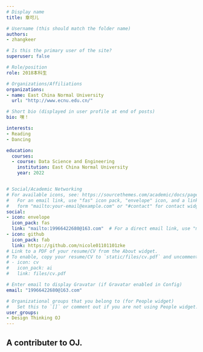 ```yaml
---
# Display name
title: 章可儿

# Username (this should match the folder name)
authors:
- zhangkeer

# Is this the primary user of the site?
superuser: false

# Role/position
role: 2018本科生

# Organizations/Affiliations
organizations:
- name: East China Normal University
  url: "http://www.ecnu.edu.cn/"

# Short bio (displayed in user profile at end of posts)
bio: 嘿！

interests:
- Reading
- Dancing

education:
  courses:
  - course: Data Science and Engineering
    institution: East China Normal University
    year: 2022


# Social/Academic Networking
# For available icons, see: https://sourcethemes.com/academic/docs/page-builder/#icons
#   For an email link, use "fas" icon pack, "envelope" icon, and a link in the
#   form "mailto:your-email@example.com" or "#contact" for contact widget.
social:
- icon: envelope
  icon_pack: fas
  link: "mailto:19966422680@163.com"  # For a direct email link, use "mailto:test@example.org".
- icon: github
  icon_pack: fab
  link: https://github.com/nicole01101101zke
# Link to a PDF of your resume/CV from the About widget.
# To enable, copy your resume/CV to `static/files/cv.pdf` and uncomment the lines below.
# - icon: cv
#   icon_pack: ai
#   link: files/cv.pdf

# Enter email to display Gravatar (if Gravatar enabled in Config)
email: "19966422680@163.com"

# Organizational groups that you belong to (for People widget)
#   Set this to `[]` or comment out if you are not using People widget.
user_groups:
- Design Thinking OJ
---
```


## A contributer to OJ.
